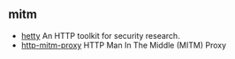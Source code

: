 ## mitm

- [hetty](https://github.com/dstotijn/hetty) An HTTP toolkit for security research.
- [http-mitm-proxy](https://github.com/joeferner/node-http-mitm-proxy) HTTP Man In The Middle (MITM) Proxy